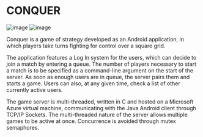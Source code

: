 # CONQUER

![image](https://github.com/sim0nlee/Conquer/assets/94008546/69ceed33-eb6a-44b5-ba6d-94561cc53ebe)
![image](https://github.com/sim0nlee/Conquer/assets/94008546/6a1607be-9a1b-4bb7-9410-ad84eb347e7e)




Conquer is a game of strategy developed as an Android application, in which players take turns fighting for control over a square grid.

The application features a Log In system for the users, which can decide to join a match by entering a queue. The number of players necessary to start a match is to be specified as a command-line argument on the start of the server. As soon as enough users are in queue, the server pairs them and starts a game. Users can also, at any given time, check a list of other currently active users.

The game server is multi-threaded, written in C and hosted on a Microsoft Azure virtual machine, communicating with the Java Android client through TCP/IP Sockets. The multi-threaded nature of the server allows multiple games to be active at once. Concurrence is avoided through mutex semaphores.

